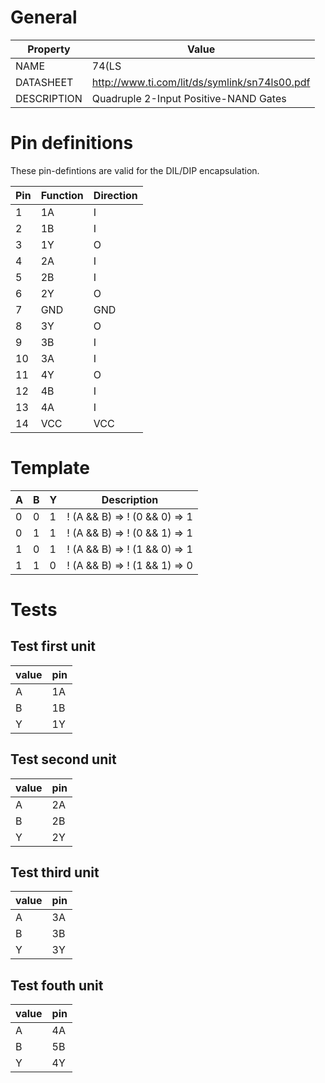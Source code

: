 # General

| Property    | Value                                         |
|-------------|-----------------------------------------------|
| NAME        | 74(LS|HC)?00                                  |
| DATASHEET   | http://www.ti.com/lit/ds/symlink/sn74ls00.pdf |
| DESCRIPTION | Quadruple 2-Input Positive-NAND Gates         |

# Pin definitions

These pin-defintions are valid for the DIL/DIP encapsulation.

| Pin | Function | Direction |
|-----|----------|-----------|
|  1  |    1A    |     I     |
|  2  |    1B    |     I     |
|  3  |    1Y    |     O     |
|  4  |    2A    |     I     |
|  5  |    2B    |     I     |
|  6  |    2Y    |     O     |
|  7  |   GND    |    GND    |
|  8  |    3Y    |     O     |
|  9  |    3B    |     I     |
| 10  |    3A    |     I     |
| 11  |    4Y    |     O     |
| 12  |    4B    |     I     |
| 13  |    4A    |     I     |
| 14  |   VCC    |    VCC    |

# Template

| A | B | Y | Description                   |
|---|---|---|-------------------------------|
| 0 | 0 | 1 | ! (A && B) => ! (0 && 0) => 1 |
| 0 | 1 | 1 | ! (A && B) => ! (0 && 1) => 1 |
| 1 | 0 | 1 | ! (A && B) => ! (1 && 0) => 1 |
| 1 | 1 | 0 | ! (A && B) => ! (1 && 1) => 0 |

# Tests

## Test first unit
 
| value | pin |
|-------|-----|
|   A   |  1A |
|   B   |  1B |
|   Y   |  1Y |

## Test second unit

| value | pin |
|-------|-----|
|   A   |  2A |
|   B   |  2B |
|   Y   |  2Y |

## Test third unit

| value | pin |
|-------|-----|
|   A   |  3A |
|   B   |  3B |
|   Y   |  3Y |

## Test fouth unit

| value | pin |
|-------|-----|
|   A   |  4A |
|   B   |  5B |
|   Y   |  4Y |
